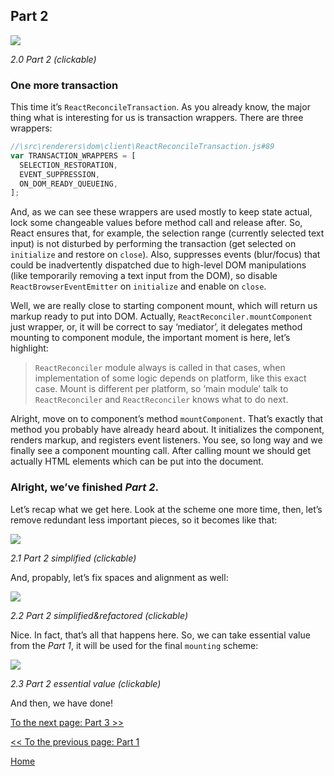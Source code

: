 ## Part 2

[![](https://rawgit.com/Bogdan-Lyashenko/Under-the-hood-ReactJS/master/stack/images/2/part-2.svg)](https://rawgit.com/Bogdan-Lyashenko/Under-the-hood-ReactJS/master/stack/images/2/part-2.svg)

<em>2.0 Part 2 (clickable)</em>

### One more transaction

This time it’s `ReactReconcileTransaction`. As you already know, the major thing what is interesting for us is transaction wrappers. There are three wrappers:

```javascript
//\src\renderers\dom\client\ReactReconcileTransaction.js#89
var TRANSACTION_WRAPPERS = [
  SELECTION_RESTORATION,
  EVENT_SUPPRESSION,
  ON_DOM_READY_QUEUEING,
];
```

And, as we can see these wrappers are used mostly to keep state actual, lock some changeable values before method call and release after. So, React ensures that, for example, the selection range (currently selected text input) is not disturbed by performing the transaction (get selected on `initialize` and restore on `close`). Also, suppresses events (blur/focus) that could be inadvertently dispatched due to high-level DOM manipulations (like temporarily removing a text input from the DOM), so disable `ReactBrowserEventEmitter` on `initialize` and enable on `close`.

Well, we are really close to starting component mount, which will return us markup ready to put into DOM.
Actually, `ReactReconciler.mountComponent` just wrapper, or, it will be correct to say ‘mediator’, it delegates method mounting to component module, the important moment is here, let’s highlight:
> `ReactReconciler` module always is called in that cases, when implementation of some logic depends on platform, like this exact case. Mount is different per platform, so ‘main module’ talk to `ReactReconciler` and `ReactReconciler` knows what to do next.

Alright, move on to component’s method `mountComponent`. That’s exactly that method you probably have already heard about. It initializes the component, renders markup, and registers event listeners.  You see, so long way and we finally see a component mounting call. After calling mount we should get actually HTML elements which can be put into the document.


### Alright, we’ve finished *Part 2*.

Let’s recap what we get here. Look at the scheme one more time, then, let’s remove redundant less important pieces, so it becomes like that:

[![](https://rawgit.com/Bogdan-Lyashenko/Under-the-hood-ReactJS/master/stack/images/2/part-2-A.svg)](https://rawgit.com/Bogdan-Lyashenko/Under-the-hood-ReactJS/master/stack/images/2/part-2-A.svg)

<em>2.1 Part 2 simplified (clickable)</em>

And, propably, let’s fix spaces and alignment as well:

[![](https://rawgit.com/Bogdan-Lyashenko/Under-the-hood-ReactJS/master/stack/images/2/part-2-B.svg)](https://rawgit.com/Bogdan-Lyashenko/Under-the-hood-ReactJS/master/stack/images/2/part-2-B.svg)

<em>2.2 Part 2 simplified&refactored (clickable)</em>

Nice. In fact, that’s all that happens here. So, we can take essential value from the *Part 1*, it will be used for the final `mounting` scheme:

[![](https://rawgit.com/Bogdan-Lyashenko/Under-the-hood-ReactJS/master/stack/images/2/part-2-C.svg)](https://rawgit.com/Bogdan-Lyashenko/Under-the-hood-ReactJS/master/stack/images/2/part-2-C.svg)

<em>2.3 Part 2 essential value (clickable)</em>

And then, we have done!


[To the next page: Part 3 >>](./Part-3.md)

[<< To the previous page: Part 1](./Part-1.md)


[Home](../../README.md)
